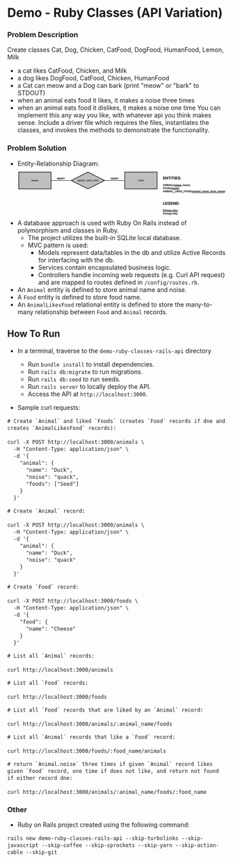 # Demo - Ruby Classes (API Variation)

### Problem Description

Create classes Cat, Dog, Chicken, CatFood, DogFood, HumanFood, Lemon, Milk
- a cat likes CatFood, Chicken, and Milk
- a dog likes DogFood, CatFood, Chicken, HumanFood
- a Cat can meow and a Dog can bark (print "meow" or "bark" to STDOUT)
- when an animal eats food it likes, it makes a noise three times
- when an animal eats food it dislikes, it makes a noise one time
You can implement this any way you like, with whatever api you think makes sense.
Include a driver file which requires the files, instantiates the classes, and invokes the methods to
demonstrate the functionality.

### Problem Solution
- Entity-Relationship Diagram:
![demo-ruby-classes-rails-api-er-diagram](../diagrams/demo-ruby-classes-rails-api-entity-relationship-diagram.png)
- A database approach is used with Ruby On Rails instead of polymorphism and classes in Ruby.
    - The project utilizes the built-in SQLite local database.
    - MVC pattern is used:
        - Models represent data/tables in the db and utilize Active Records for interfacing with the db.
        - Services contain encapsulated business logic.
        - Controllers handle incoming web requests (e.g. Curl API request) and are mapped to routes defined in `/config/routes.rb`.
- An `Animal` entity is defined to store animal name and noise.
- A `Food` entity is defined to store food name.
- An `AnimalLikesFood` relational entity is defined to store the many-to-many relationship between `Food` and `Animal` records.

## How To Run

- In a terminal, traverse to the `demo-ruby-classes-rails-api` directory
    - Run `bundle install` to install dependencies.
    - Run `rails db:migrate` to run migrations.
    - Run `rails db:seed` to run seeds.
    - Run `rails server` to locally deploy the API.
    - Access the API at `http://localhost:3000`.

- Sample curl requests:
```
# Create `Animal` and liked `Foods` (creates `Food` records if dne and creates `AnimalLikesFood` records):

curl -X POST http://localhost:3000/animals \
  -H "Content-Type: application/json" \
  -d '{
    "animal": {
      "name": "Duck",
      "noise": "quack",
      "foods": ["Seed"]
    }
  }'
```
```
# Create `Animal` record:

curl -X POST http://localhost:3000/animals \
  -H "Content-Type: application/json" \
  -d '{
    "animal": {
      "name": "Duck",
      "noise": "quack"
    }
  }'
```
```
# Create `Food` record:

curl -X POST http://localhost:3000/foods \
  -H "Content-Type: application/json" \
  -d '{
    "food": {
      "name": "Cheese"
    }
  }'
```
```
# List all `Animal` records:

curl http://localhost:3000/animals
```
```
# List all `Food` records:

curl http://localhost:3000/foods
```
```
# List all `Food` records that are liked by an `Animal` record:

curl http://localhost:3000/animals/:animal_name/foods
```
```
# List all `Animal` records that like a `Food` record:

curl http://localhost:3000/foods/:food_name/animals
```
```
# return `Animal.noise` three times if given `Animal` record likes given `Food` record, one time if does not like, and return not found if either record dne:

curl http://localhost:3000/animals/:animal_name/foods/:food_name
```

### Other

- Ruby on Rails project created using the following command:
```
rails new demo-ruby-classes-rails-api --skip-turbolinks --skip-javascript --skip-coffee --skip-sprockets --skip-yarn --skip-action-cable --skip-git
```